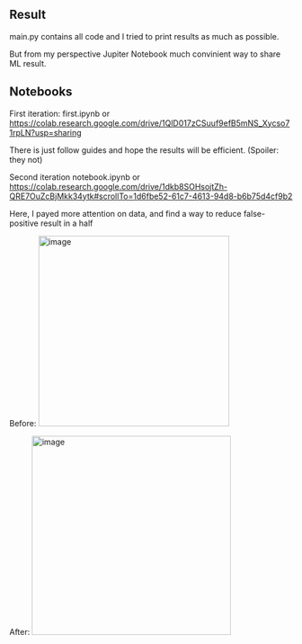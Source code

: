 ## Result

main.py contains all code and I tried to print results as much as possible.

But from my perspective Jupiter Notebook much convinient way to share ML result.

## Notebooks

First iteration: first.ipynb or
https://colab.research.google.com/drive/1QlD017zCSuuf9efB5mNS_Xycso71rpLN?usp=sharing

There is just follow guides and hope the results will be efficient. (Spoiler: they not)

Second iteration notebook.ipynb or
https://colab.research.google.com/drive/1dkb8SOHsojtZh-QRE7OuZcBjMkk34ytk#scrollTo=1d6fbe52-61c7-4613-94d8-b6b75d4cf9b2

Here, I payed more attention on data, and find a way to reduce false-positive result in a half

Before:
<img width="339" alt="image" src="https://user-images.githubusercontent.com/988301/175221768-10e97227-5358-4aa4-bce4-5255ccfda87d.png">

After:
<img width="354" alt="image" src="https://user-images.githubusercontent.com/988301/175221839-e9b50935-8a42-4015-abc4-30d27adadf70.png">

